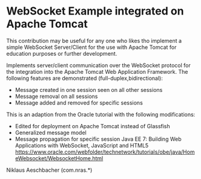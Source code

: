 # WebSocket Example integrated on Apache Tomcat

This contribution may be useful for any one who likes tho implement a simple WebSocket Server/Client for the use with Apache Tomcat for education purposes or further development.

Implements server/client communication over the WebSocket protocol for the integration into the Apache Tomcat Web Application Framework. The following features are demonstrated (full-duplex,bidirectional):
- Message created in one session seen on all other sessions
- Message removal on all sessions
- Message added and removed for specific sessions

This is an adaption from the Oracle tutorial with the following modifications:
- Edited for deployment on Apache Tomcat instead of Glassfish
- Generalized message model
- Message propagation for specific session
Java EE 7: Building Web Applications with WebSocket, JavaScript and HTML5 
https://www.oracle.com/webfolder/technetwork/tutorials/obe/java/HomeWebsocket/WebsocketHome.html

Niklaus Aeschbacher (com.nras.*)
